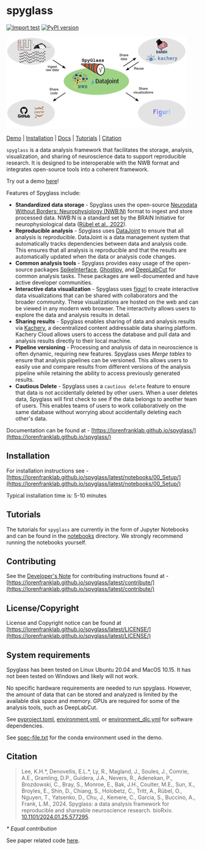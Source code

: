 # spyglass

[![Import test](https://github.com/LorenFrankLab/spyglass/actions/workflows/workflow.yml/badge.svg)](https://github.com/LorenFrankLab/spyglass/actions/workflows/workflow.yml)
[![PyPI version](https://badge.fury.io/py/spyglass-neuro.svg)](https://badge.fury.io/py/spyglass-neuro)

![Spyglass Figure](docs/src/images/fig1.png)

[Demo](https://spyglass.hhmi.2i2c.cloud/hub/user-redirect/git-pull?repo=https%3A%2F%2Fgithub.com%2FLorenFrankLab%2Fspyglass-demo&urlpath=lab%2Ftree%2Fspyglass-demo%2Fnotebooks%2F02_Insert_Data.ipynb&branch=main)
| [Installation](https://lorenfranklab.github.io/spyglass/latest/installation/)
| [Docs](https://lorenfranklab.github.io/spyglass/) |
[Tutorials](https://github.com/LorenFrankLab/spyglass/tree/master/notebooks) |
[Citation](#citation)

`spyglass` is a data analysis framework that facilitates the storage, analysis,
visualization, and sharing of neuroscience data to support reproducible
research. It is designed to be interoperable with the NWB format and integrates
open-source tools into a coherent framework.

Try out a demo
[here](https://spyglass.hhmi.2i2c.cloud/hub/user-redirect/git-pull?repo=https%3A%2F%2Fgithub.com%2FLorenFrankLab%2Fspyglass-demo&urlpath=lab%2Ftree%2Fspyglass-demo%2Fnotebooks%2F02_Insert_Data.ipynb&branch=main)!

Features of Spyglass include:

- **Standardized data storage** - Spyglass uses the open-source
    [Neurodata Without Borders: Neurophysiology (NWB:N)](https://www.nwb.org/)
    format to ingest and store processed data. NWB:N is a standard set by the
    BRAIN Initiative for neurophysiological data
    ([Rübel et al., 2022](https://doi.org/10.7554/elife.78362)).
- **Reproducible analysis** - Spyglass uses [DataJoint](https://datajoint.com/)
    to ensure that all analysis is reproducible. DataJoint is a data management
    system that automatically tracks dependencies between data and analysis
    code. This ensures that all analysis is reproducible and that the results
    are automatically updated when the data or analysis code changes.
- **Common analysis tools** - Spyglass provides easy usage of the open-source
    packages [SpikeInterface](https://github.com/SpikeInterface/spikeinterface),
    [Ghostipy](https://github.com/kemerelab/ghostipy), and
    [DeepLabCut](https://github.com/DeepLabCut/DeepLabCut) for common analysis
    tasks. These packages are well-documented and have active developer
    communities.
- **Interactive data visualization** - Spyglass uses
    [figurl](https://github.com/flatironinstitute/figurl) to create interactive
    data visualizations that can be shared with collaborators and the broader
    community. These visualizations are hosted on the web and can be viewed in
    any modern web browser. The interactivity allows users to explore the data
    and analysis results in detail.
- **Sharing results** - Spyglass enables sharing of data and analysis results
    via [Kachery](https://github.com/flatironinstitute/kachery-cloud), a
    decentralized content addressable data sharing platform. Kachery Cloud
    allows users to access the database and pull data and analysis results
    directly to their local machine.
- **Pipeline versioning** - Processing and analysis of data in neuroscience is
    often dynamic, requiring new features. Spyglass uses *Merge tables* to
    ensure that analysis pipelines can be versioned. This allows users to easily
    use and compare results from different versions of the analysis pipeline
    while retaining the ability to access previously generated results.
- **Cautious Delete** - Spyglass uses a `cautious delete` feature to ensure that
    data is not accidentally deleted by other users. When a user deletes data,
    Spyglass will first check to see if the data belongs to another team of
    users. This enables teams of users to work collaboratively on the same
    database without worrying about accidentally deleting each other's data.

Documentation can be found at -
[https://lorenfranklab.github.io/spyglass/](https://lorenfranklab.github.io/spyglass/)

## Installation

For installation instructions see -
[https://lorenfranklab.github.io/spyglass/latest/notebooks/00_Setup/](https://lorenfranklab.github.io/spyglass/latest/notebooks/00_Setup/)

Typical installation time is: 5-10 minutes

## Tutorials

The tutorials for `spyglass` are currently in the form of Jupyter Notebooks and
can be found in the
[notebooks](https://github.com/LorenFrankLab/spyglass/tree/master/notebooks)
directory. We strongly recommend running the notebooks yourself.

## Contributing

See the
[Developer's Note](https://lorenfranklab.github.io/spyglass/latest/contribute/)
for contributing instructions found at -
[https://lorenfranklab.github.io/spyglass/latest/contribute/](https://lorenfranklab.github.io/spyglass/latest/contribute/)

## License/Copyright

License and Copyright notice can be found at
[https://lorenfranklab.github.io/spyglass/latest/LICENSE/](https://lorenfranklab.github.io/spyglass/latest/LICENSE/)

## System requirements

Spyglass has been tested on Linux Ubuntu 20.04 and MacOS 10.15. It has not been
tested on Windows and likely will not work.

No specific hardware requirements are needed to run spyglass. However, the
amount of data that can be stored and analyzed is limited by the available disk
space and memory. GPUs are required for some of the analysis tools, such as
DeepLabCut.

See [pyproject.toml](pyproject.toml), [environment.yml](environment.yml), or
[environment_dlc.yml](environment_dlc.yml) for software dependencies.

See
[spec-file.txt](https://github.com/LorenFrankLab/spyglass-demo/blob/main/spec-file/spec-file.txt)
for the conda environment used in the demo.

## Citation

> Lee, K.H.\*, Denovellis, E.L.\*, Ly, R., Magland, J., Soules, J., Comrie,
> A.E., Gramling, D.P., Guidera, J.A., Nevers, R., Adenekan, P., Brozdowski, C.,
> Bray, S., Monroe, E., Bak, J.H., Coulter, M.E., Sun, X., Broyles, E., Shin,
> D., Chiang, S., Holobetz, C., Tritt, A., Rübel, O., Nguyen, T., Yatsenko, D.,
> Chu, J., Kemere, C., Garcia, S., Buccino, A., Frank, L.M., 2024. Spyglass: a
> data analysis framework for reproducible and shareable neuroscience research.
> bioRxiv.
> [10.1101/2024.01.25.577295](https://doi.org/10.1101/2024.01.25.577295).

*\* Equal contribution*

See paper related code [here](https://github.com/LorenFrankLab/spyglass-paper).
